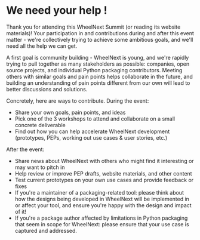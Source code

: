 # We need your help !

Thank you for attending this WheelNext Summit (or reading its website materials)!
Your participation in and contributions during and after this event matter -
we're collectively trying to achieve some ambitious goals, and we'll need all
the help we can get.

A first goal is community building - WheelNext is young, and we're rapidly trying
to pull together as many stakeholders as possible: companies, open source projects,
and individual Python packaging contributors. Meeting others with similar goals
and pain points helps collaborate in the future, and building an understanding
of pain points different from our own will lead to better discussions and
solutions.

Concretely, here are ways to contribute. During the event:

- Share your own goals, pain points, and ideas
- Pick one of the 3 workshops to attend and collaborate on a small concrete deliverable
- Find out how you can help accelerate WheelNext development (prototypes, PEPs,
  working out use cases & user stories, etc.)

After the event:

- Share news about WheelNext with others who might find it interesting or may want to pitch in
- Help review or improve PEP drafts, website materials, and other content
- Test current prototypes on your own use cases and provide feedback or fixes
- If you're a maintainer of a packaging-related tool: please think about how
  the designs being developed in WheelNext will be implemented in or affect
  your tool, and ensure you're happy with the design and impact of it!
- If you're a package author affected by limitations in Python packaging that
  seem in scope for WheelNext: please ensure that your use case is captured and
  addressed.
